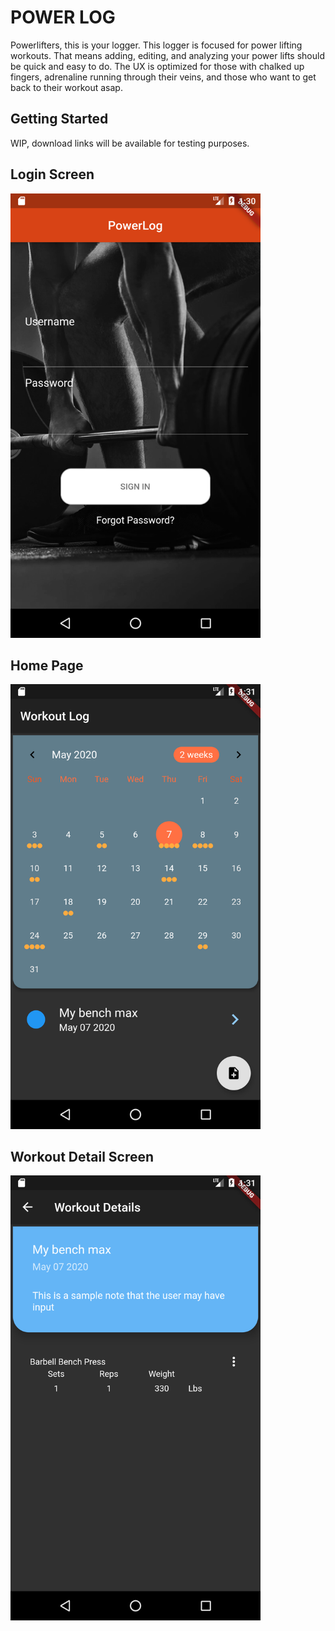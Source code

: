 # POWER LOG

Powerlifters, this is your logger.
This logger is focused for power lifting workouts. That means adding, editing, and analyzing your power lifts should be quick and easy to do. The UX is optimized for those with chalked up fingers, adrenaline running through their veins, and those who want to get back to their workout asap.

## Getting Started

WIP, download links will be available for testing purposes.

## Login Screen

<img src="https://github.com/javglex/images/blob/master/Screenshot_1588840202.png" width="400" height="auto">

## Home Page 

<img src="https://github.com/javglex/images/blob/master/Screenshot_1588840280.png" width="400" height="auto">

## Workout Detail Screen

<img src="https://github.com/javglex/images/blob/master/Screenshot_1588840287.png" width="400" height="auto">
